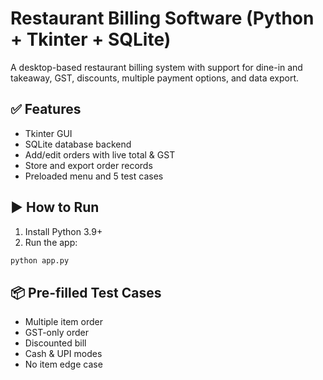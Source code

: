 
# Restaurant Billing Software (Python + Tkinter + SQLite)

A desktop-based restaurant billing system with support for dine-in and takeaway, GST, discounts, multiple payment options, and data export.

## ✅ Features
- Tkinter GUI
- SQLite database backend
- Add/edit orders with live total & GST
- Store and export order records
- Preloaded menu and 5 test cases

## ▶️ How to Run

1. Install Python 3.9+
2. Run the app:
```bash
python app.py
```

## 📦 Pre-filled Test Cases
- Multiple item order
- GST-only order
- Discounted bill
- Cash & UPI modes
- No item edge case
